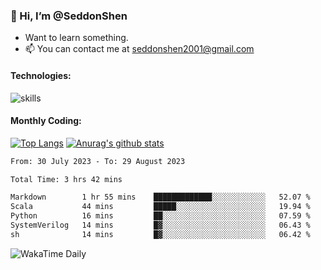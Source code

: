### 👋 Hi, I’m @SeddonShen
- Want to learn something.
- 📫 You can contact me at seddonshen2001@gmail.com

#### Technologies:

![skills](https://skillicons.dev/icons?i=scala,js,html,css,bootstrap,jquery,c,cpp,cloudflare,django,docker,flask,git,github,githubactions,linux,latex,mysql,nodejs,ps,php,pr,py,raspberrypi,redis,unreal,v,vscode,vue,bash)

#### Monthly Coding:
[![Top Langs](https://github-readme-stats.vercel.app/api/top-langs?username=seddonshen&show_icons=true&locale=en&layout=compact&hide=html&langs_count=8)](https://github.com/SeddonShen/)
[![Anurag's github stats](https://github-readme-stats.vercel.app/api?username=SeddonShen&count_private=true&show_icons=true)](https://github.com/anuraghazra/github-readme-stats)
<!--START_SECTION:waka-->

```txt
From: 30 July 2023 - To: 29 August 2023

Total Time: 3 hrs 42 mins

Markdown        1 hr 55 mins    █████████████░░░░░░░░░░░░   52.07 %
Scala           44 mins         █████░░░░░░░░░░░░░░░░░░░░   19.94 %
Python          16 mins         ██░░░░░░░░░░░░░░░░░░░░░░░   07.59 %
SystemVerilog   14 mins         █▓░░░░░░░░░░░░░░░░░░░░░░░   06.43 %
sh              14 mins         █▓░░░░░░░░░░░░░░░░░░░░░░░   06.42 %
```

<!--END_SECTION:waka-->

![WakaTime Daily](https://wakatime.com/share/@seddon2001/61a7e342-5f12-4fea-bf92-1fac161e97d6.svg)
<!---
SeddonShen/SeddonShen is a ✨ special ✨ repository because its `README.md` (this file) appears on your GitHub profile.
You can click the Preview link to take a look at your changes.
--->
